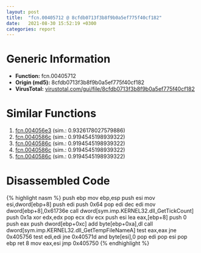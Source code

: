 ```yaml
---
layout: post
title:  "fcn.00405712 @ 8cfdb0713f3b8f9b0a5ef775f40cf182"
date:   2021-08-30 15:52:19 +0300
categories: report
---
```


# Generic Information
- **Function:** fcn.00405712
- **Origin (md5):** 8cfdb0713f3b8f9b0a5ef775f40cf182
- **VirusTotal:** [virustotal.com/gui/file/8cfdb0713f3b8f9b0a5ef775f40cf182][virustotal_ref]



# Similar Functions

1. [fcn.004056e3][similar_1_ref] (sim.: 0.9326178027579886)
2. [fcn.0040586c][similar_2_ref] (sim.: 0.9194545198939322)
3. [fcn.0040586c][similar_3_ref] (sim.: 0.9194545198939322)
4. [fcn.0040586c][similar_4_ref] (sim.: 0.9194545198939322)
5. [fcn.0040586c][similar_5_ref] (sim.: 0.9194545198939322)


# Disassembled Code

{% highlight nasm %}
push ebp
mov ebp,esp
push esi
mov esi,dword[ebp+8]
push edi
push 0x64
pop edi
dec edi
mov dword[ebp+8],0x61736e
call dword[sym.imp.KERNEL32.dll_GetTickCount]
push 0x1a
xor edx,edx
pop ecx
div ecx
push esi
lea eax,[ebp+8]
push 0
push eax
push dword[ebp+0xc]
add byte[ebp+0xa],dl
call dword[sym.imp.KERNEL32.dll_GetTempFileNameA]
test eax,eax
jne 0x405756
test edi,edi
jne 0x40571d
and byte[esi],0
pop edi
pop esi
pop ebp
ret 8
mov eax,esi
jmp 0x405750
{% endhighlight %}


[similar_1_ref]: /report/fcn.004056e3@88c77a55c813a535f04a021f665ec5b4
[similar_2_ref]: /report/fcn.0040586c@983fe9598b69120a048e4bbfe8d8764c
[similar_3_ref]: /report/fcn.0040586c@3a780067b4fcdbc523bd6f0e3b89f181
[similar_4_ref]: /report/fcn.0040586c@024d69b3dfb503973cce5c1700f282aa
[similar_5_ref]: /report/fcn.0040586c@cce7ba37a5ac487b09e8c8d292223615
[virustotal_ref]: https://www.virustotal.com/gui/file/8cfdb0713f3b8f9b0a5ef775f40cf182
